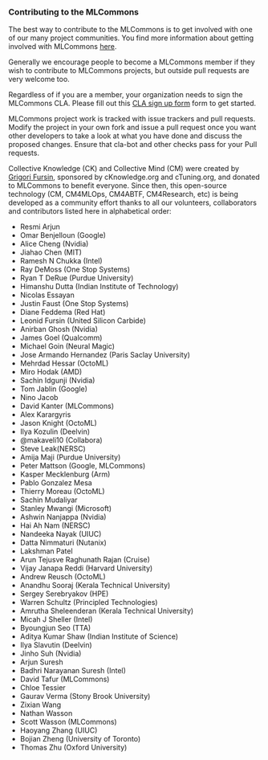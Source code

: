 ### Contributing to the MLCommons

The best way to contribute to the MLCommons is to get involved with one of our many project communities. 
You find more information about getting involved with MLCommons [here](https://mlcommons.org/en/get-involved/#getting-started). 

Generally we encourage people to become a MLCommons member if they wish to contribute to MLCommons projects, 
but outside pull requests are very welcome too.

Regardless of if you are a member, your organization needs to sign the MLCommons CLA. 
Please fill out this [CLA sign up form](https://forms.gle/Ew1KkBVpyeJDuRw67) form to get started.

MLCommons project work is tracked with issue trackers and pull requests. 
Modify the project in your own fork and issue a pull request once you want other developers 
to take a look at what you have done and discuss the proposed changes. 
Ensure that cla-bot and other checks pass for your Pull requests.

Collective Knowledge (CK) and Collective Mind (CM) were created by [Grigori Fursin](https://cKnowledge.org/gfursin),
sponsored by cKnowledge.org and cTuning.org, and donated to MLCommons to benefit everyone. 
Since then, this open-source technology (CM, CM4MLOps, CM4ABTF, CM4Research, etc)
is being developed as a community effort thanks to all our volunteers, collaborators and contributors
listed here in alphabetical order:

* Resmi Arjun
* Omar Benjelloun (Google)
* Alice Cheng (Nvidia)
* Jiahao Chen (MIT)
* Ramesh N Chukka (Intel)
* Ray DeMoss (One Stop Systems)
* Ryan T DeRue (Purdue University)
* Himanshu Dutta (Indian Institute of Technology)
* Nicolas Essayan
* Justin Faust (One Stop Systems)
* Diane Feddema (Red Hat)
* Leonid Fursin (United Silicon Carbide)
* Anirban Ghosh (Nvidia)
* James Goel (Qualcomm)
* Michael Goin (Neural Magic)
* Jose Armando Hernandez (Paris Saclay University)
* Mehrdad Hessar (OctoML)
* Miro Hodak (AMD)
* Sachin Idgunji (Nvidia)
* Tom Jablin (Google)
* Nino Jacob
* David Kanter (MLCommons)
* Alex Karargyris
* Jason Knight (OctoML)
* Ilya Kozulin (Deelvin)
* @makaveli10 (Collabora)
* Steve Leak(NERSC) 
* Amija Maji (Purdue University)
* Peter Mattson (Google, MLCommons)
* Kasper Mecklenburg (Arm)
* Pablo Gonzalez Mesa
* Thierry Moreau (OctoML)
* Sachin Mudaliyar
* Stanley Mwangi (Microsoft)
* Ashwin Nanjappa (Nvidia)
* Hai Ah Nam (NERSC)
* Nandeeka Nayak (UIUC)
* Datta Nimmaturi (Nutanix)
* Lakshman Patel
* Arun Tejusve Raghunath Rajan (Cruise)
* Vijay Janapa Reddi (Harvard University)
* Andrew Reusch (OctoML)
* Anandhu Sooraj (Kerala Technical University)
* Sergey Serebryakov (HPE)
* Warren Schultz (Principled Technologies)
* Amrutha Sheleenderan (Kerala Technical University)
* Micah J Sheller (Intel)
* Byoungjun Seo (TTA)
* Aditya Kumar Shaw (Indian Institute of Science)
* Ilya Slavutin (Deelvin)
* Jinho Suh (Nvidia)
* Arjun Suresh
* Badhri Narayanan Suresh (Intel)
* David Tafur (MLCommons)
* Chloe Tessier
* Gaurav Verma (Stony Brook University)
* Zixian Wang
* Nathan Wasson
* Scott Wasson (MLCommons)
* Haoyang Zhang  (UIUC)
* Bojian Zheng (University of Toronto)
* Thomas Zhu (Oxford University)
